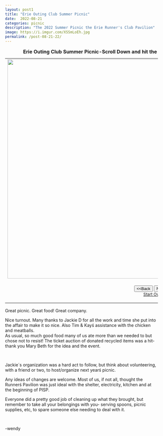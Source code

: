 ```yaml
---
layout: post1
title: "Erie Outing Club Summer Picnic"
date:  2022-08-21
categories: picnic
description: "The 2022 Summer Picnic the Erie Runner's Club Pavilion"
image: https://i.imgur.com/XSSmLoEh.jpg
permalink: /post-08-21-22/
---
```



<table border="0" cellpadding="0">
  <caption><strong>Erie Outing Club Summer Picnic-Scroll Down and hit the Next button to view slide show,read the story below.</strong></caption>
  <tr>
    <td width="100%"><img src="https://i.imgur.com/XSSmLoEh.jpg" width="960" height="720" class="responsive" name="photoslider"></td>
  </tr>
  <tr>
    <td width="100%"><form method="POST" name="rotater">
      <div align="center"><center><p><script language="JavaScript1.1">
var photos=new Array()
var which=0

/*Change the below variables to reference your own images. You may have as many images in the slider as you wish*/
photos[0]="https://i.imgur.com/XSSmLoEh.jpg"
photos[1]="https://i.imgur.com/VtdB0Sxh.jpg"
photos[2]="https://i.imgur.com/TSeX2YKh.jpg"
photos[3]="https://i.imgur.com/lTF8S5Nh.jpg"
photos[4]="https://i.imgur.com/qjTUQ4eh.jpg"
photos[5]="https://i.imgur.com/gcWBbICh.jpg"
photos[6]="https://i.imgur.com/aYYOGZsh.jpg"
photos[7]="https://i.imgur.com/7lnzTGkh.jpg"
photos[8]="https://i.imgur.com/LpLgWUSh.jpg"
photos[9]="https://i.imgur.com/zkam5JUh.jpg"
photos[10]="https://i.imgur.com/pIIaF4Fh.jpg"
photos[11]="https://i.imgur.com/XnlfBRKh.jpg"


function backward(){
if (which>0){
window.status=''
which--
document.images.photoslider.src=photos[which]
}
}

function forward(){
if (which<photos.length-1){
which++
document.images.photoslider.src=photos[which]
}
else window.status='End of gallery'
}
</script><input type="button" value="&lt;&lt;Back" name="B2"
      onClick="backward()"> <input type="button" value="Next&gt;&gt;" name="B1"
      onClick="forward()"><br>
      <a href="#" onClick="which=1;backward();return false"><small>Start Over</small></a></p>
      </center></div>
    </form>
    </td>
  </tr>
</table>
<p>Great picnic.  Great food!  Great company.

Nice turnout.
Many thanks to Jackie D for all the work and time she put into the affair to make it so nice.  Also Tim & Kayś assistance with the chicken and meatballs.  
As usual, so much good food many of us ate more than we needed to but chose not to resist!
The ticket auction of donated recycled items was a hit- thank you Mary Beth for the idea and the event.</p><br>


<p>Jackie´s organization was a hard act to follow, but think about volunteering, with a friend or two, to host/organize next yearś picnic.

Any ideas of changes are welcome.  Most of us, if not all, thought the Runnerś Pavilion was just ideal with the shelter, electricity, kitchen and at the beginning of PISP.

Everyone did a pretty good job of cleaning up what they brought, but remember to take all your belongings with you- serving spoons, picnic supplies, etc, to spare someone else needing to deal with it.



</p><br>
<p>-wendy</p><br>



 
<br>
<br>
